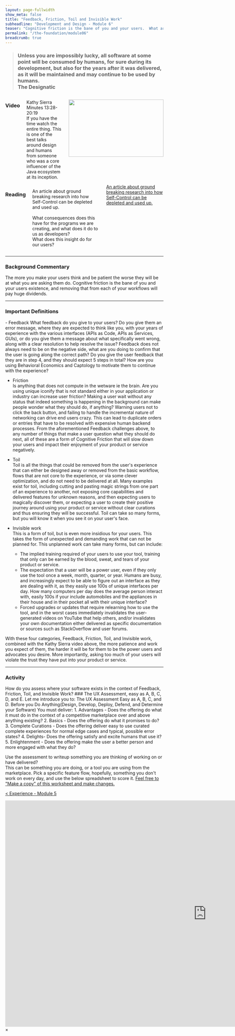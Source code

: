 ```yaml
---
layout: page-fullwidth
show_meta: false
title: "Feedback, Friction, Toil and Invisible Work"
subheadline: "Development and Design - Module 6"
teaser: "Cognitive friction is the bane of you and your users.  What are you doing to plan for it to go away?"
permalink: "/the-foundation/module06"
breadcrumb: true
---
```

> <h3>Unless you are impossibly lucky, all software at some point will be consumed by humans, for sure during its development, but also for the years after it was delivered, as it will be maintained and may continue to be used by humans. <br>  
> The Designatic</h3>

<div class="row">
<div class="large-6 columns">
<h3>Video</h3>
<p> 
   Kathy Sierra Minutes 13:28-20:19<br>
   If you have the time watch the entire thing.  This is one of the best talks around design and humans from someone who was a core influencer of the Java ecosystem at its inception.
</p>
<p>
   <a href="#" data-reveal-id="videoModal"><img src="http://i3.ytimg.com/vi/3fpHYm6kTik/hqdefault.jpg" width="302" height="182" alt=""/></a>
</p> 

</div>
   

<div class="large-6 columns">
<h3>Reading</h3>
   <p>An article about ground breaking research into how Self-Control can be depleted and used up.<br><br>
   What consequences does this have for the programs we are creating, and what does it do to us as developers?<br>  
What does this insight do for our users?</p>  
   <a class="radius button small" href="https://www.theatlantic.com/health/archive/2012/04/the-chocolate-and-radish-experiment-that-birthed-the-modern-conception-of-willpower/255544/" target="_blank">An article about ground breaking research into how Self-Control can be depleted and used up.</a>
</div>
</div>

<hr> 

<h3>Background Commentary</h3>
 The more you make your users think and be patient the worse they will be at what you are asking them do.  Cognitive friction is the bane of you and your users existence, and removing that from each of your workflows will pay huge dividends.

<hr> 

<h3>Important Definitions</h3>  
- Feedback  
   What feedback do you give to your users?  Do you give them an error message, where they are expected to think like you, with your years of experience with the various interfaces (APIs as Code, APIs as Services, GUIs), or do you give them a message about what specifically went wrong, along with a clear resolution to help resolve the issue?  Feedback does not always need to be on the negative side, what are you doing to confirm that the user is going along the correct path?  Do you give the user feedback that they are in step 4, and they should expect 5 steps in total?  How are you using Behavioral Economics and Captology to motivate them to continue with the experience?  

 - Friction  
   Is anything that does not compute in the wetware ie the brain.  Are you using unique iconify that is not standard either in your application or industry can increase user friction?  Making a user wait without any status that indeed something is happening in the background can make people wonder what they should do, if anything?  Warning users not to click the back button, and failing to handle the incremental nature of networking can drive end users crazy.  This can lead to duplicate orders or entries that have to be resolved with expensive human backend processes.  From the aforementioned Feedback challenges above, to any number of things that make a user question what they should do next, all of these are a form of Cognitive Friction that will slow down your users and impact their enjoyment of your product or service negatively.

 - Toil  
   Toil is all the things that could be removed from the user's experience that can either be designed away or removed from the basic workflow, flows that are not core to the experience, or via some clever optimization, and do not need to be delivered at all.  Many examples exist for toil, including cutting and pasting magic strings from one part of an experience to another, not exposing core capabilities and delivered features for unknown reasons, and then expecting users to magically discover them, or  expecting a user to create their positive journey around using your product or service without clear curations and thus ensuring they will be successful.  Toil can take so many forms, but you will know it when you see it on your user's face.

 - Invisible work  
   This is a form of toil, but is even more insidious for your users.  This takes the form of unexpected and demanding work that can not be planned for.  This unplanned work can take many forms, but can include:  
   - The implied training required of your users to use your tool, training that only can be earned by the blood, sweat, and tears of your product or service.
   - The expectation that a user will be a power user, even if they only use the tool once a week, month, quarter, or year.  Humans are busy, and increasingly expect to be able to figure out an interface as they are dealing with it, as they easily use 100s of unique interfaces per day.  How many computers per day does the average person interact with, easily 100s if your include automobiles and the appliances in their house and in their pocket all with their unique interface?
   - Forced upgrades or updates that require relearning how to use the tool, and in the worst cases immediately invalidates the user-generated videos on YouTube that help others, and/or invalidates your own documentation either delivered as specific documentation or sources such as StackOverflow and user forums.

With these four categories, Feedback, Friction, Toil, and Invisible work, combined with the Kathy Sierra video above, the more patience and work you expect of them, the harder it will be for them to be the power users and advocates you desire.  More importantly, asking too much of your users will violate the trust they have put into your product or service.

<hr> 
<h3>Activity</h3>
How do you assess where your software exists in the context of Feedback, Friction, Toil, and Invisible  Work?
### The UX Assessment, easy as A, B, C, D, and E.
Let me introduce you to:  
The UX Assessment
Easy as A, B, C, and D. 
Before you Do Anything(Design, Develop, Deploy, Defend, and Determine your Software)
You must deliver:
1. Advantages -  Does the offering do what it must do in the context of a competitive marketplace over and above anything existing?
2. Basics - Does the offering do what it promises to do? 
3. Complete Curations - Does the offering deliver easy to use curated complete experiences for normal edge cases and typical, possible error states?
4. Delights- Does the offering satisfy and excite humans that use it?
5. Enlightenment - Does the offering make the user a better person and more engaged with what they do?    

Use the assessment to writeup something you are thinking of working on or have delivered?  
This can be something you are doing, or a tool you are using from the marketplace.
   Pick a specific feature flow, hopefully, something you don't work on every day, and use the below spreadsheet to score it.
   <a href="https://docs.google.com/document/d/1PL0is4_nGjOYL9kv-mz2y6YrY1UwyyW9yeCuo2OmMSU/edit?usp=sharing" target="_blank">Feel free to "Make a copy" of this worksheet and make changes.</a>  


<a class="radius button small" href="{{ site.url }}{{ site.baseurl }}/the-foundation/module05">< Experience - Module 5</a>


<div id="videoModal" class="reveal-modal large" data-reveal="">
  <div class="flex-video widescreen vimeo" style="display: block;">
    <iframe width="1280" height="720" src="https://www.youtube.com/embed/3fpHYm6kTik?start=808" frameborder="0" allowfullscreen></iframe>
  </div>
  <a class="close-reveal-modal">&#215;</a>
</div>